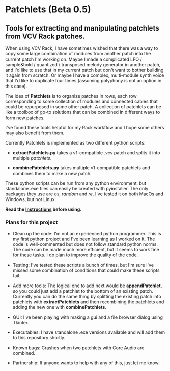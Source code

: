 # Patchlets (Beta 0.5)

## Tools for extracting and manipulating patchlets from VCV Rack patches.

When using VCV Rack, I have sometimes wished that there was a way to copy some large combination of modules from another patch into the current patch I'm working on. Maybe I made a complicated LFO / sample&hold / quantized / transposed melody generator in another patch, and I'd like to use that in my current patch but don't want to bother building it again from scratch. Or maybe I have a complex, multi-module synth voice that I'd like to duplicate four times (assuming polyphony is not an option in this case).<br/>

The idea of **Patchlets** is to organize patches in rows, each row corresponding to some collection of modules and connected cables that could be repurposed in some other patch. A collection of patchlets can be like a toolbox of go-to solutions that can be combined in different ways to form new patches.<br/>

I've found these tools helpful for my Rack workflow and I hope some others may also benefit from them.

Currently Patchlets is implemented as two different python scripts:<br/>

- **extractPatchlets.py** takes a v1-compatible .vcv patch and splits it into multiple *patchlets*.<br/>

- **combinePatchlets.py** takes multiple v1-compatible patchlets and combines them to make a new patch. <br/>

These python scripts can be run from any python environment, but standalone .exe files can easily be created with pyinstaller. The only packages they use are *os*, *random* and *re*. I've tested it on both MacOs and Windows, but not Linux. <br/>

**Read the [Instructions](https://github.com/millxing/Patchlets/blob/master/Instructions.md) before using.**<br/>

### Plans for this project

- Clean up the code: I'm not an experienced python programmer. This is my first python project and I've been learning as I worked on it. The code is well-commented but does not follow standard python norms. The code can be made much more efficient, but it seems to work fine for these tasks. I do plan to improve the quality of the code.

- Testing: I've tested these scripts a bunch of times, but I'm sure I've missed some combination of conditions that could make these scripts fail.

- Add more tools: The logical one to add next would be **appendPatchlet**, so you could just add a patchlet to the bottom of an existing patch. Currently you can do the same thing by splitting the existing patch into patchlets with **extractPatchlets** and then recombining the patchlets and adding the new one with **combinePatchlets**.

- GUI: I've been playing with making a gui and a file browser dialog using Tkinter.

- Executables: I have standalone .exe versions available and will add them to this repository shortly.

- Known bugs: Crashes when two patchlets with Core Audio are combined.

- Partnership: If anyone wants to help with any of this, just let me know.
